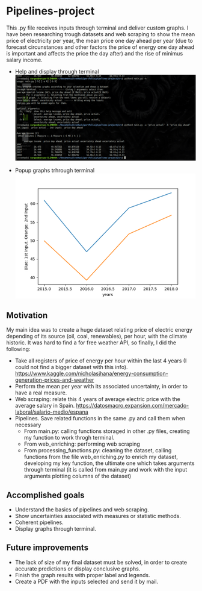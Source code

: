 # Pipelines-project
This .py file receives inputs through terminal and deliver custom graphs. I have been researching trough datasets and web scraping to show the mean price of electricity per year, the mean price one day ahead per year (due to forecast circunstances and other factors the price of energy one day ahead is important and affects the price the day after) and the rise of minimus salary income. 

- Help and display through terminal
![alt text](https://github.com/albertovpd/pipelines-project/blob/master/output/terminal%20example.png "final result")

- Popup graphs trhrough terminal
![alt text](https://github.com/albertovpd/pipelines-project/blob/master/output/output%20example.png "terminal")

## Motivation
My main idea was to create a huge dataset relating price of electric energy depending of its source (oil, coal, renewables), per hour, with the climate historic. It was hard to find a for free weather API, so finally, I did the following:

- Take all registers of price of energy per hour within the last 4 years (I could not find a bigger dataset with this info).
    https://www.kaggle.com/nicholasjhana/energy-consumption-generation-prices-and-weather
- Perform the mean  per year with its associated uncertainty, in order to have a real measure.
- Web scraping: relate this 4 years of average electric price with the average salary in Spain.
    https://datosmacro.expansion.com/mercado-laboral/salario-medio/espana
- Pipelines. Save related functions in the same .py and call them when necessary
    - From main.py: calling functions storaged in other .py files, creating my function to work throgh terminal.
    - From web_enriching: performing web scraping
    - From processing_functions.py: cleaning the dataset, calling functions from the file web_enriching.py to enrich my dataset, developing my key function, the ultimate one which takes arguments through terminal (it is called from main.py and work with the input arguments plotting columns of the dataset) 
    
## Accomplished goals
- Understand the basics of pipelines and web scraping.
- Show uncertainties associated with measures or statistic methods.
- Coherent pipelines.
- Display graphs through terminal.

## Future improvements
- The lack of size of my final dataset must be solved, in order to create accurate predictions or display conclusive graphs.
- Finish the graph results with proper label and legends.
- Create a PDF with the inputs selected and send it by mail. 
